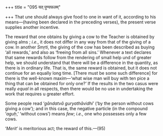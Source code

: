 +++
title = "095 यत् पुण्यफलम्"

+++
That une should always give food to one in want of it, according to his
means—(having been declared in the preceding verses), the present verse
supplies another incentive.

The reward that one obtains by giving a cow to the Teacher is obtained
by giving alms ; *i.e*., it does not differ in any way from that of the
giving of a cow. In another *Smṛti*, the giving of the cow has been
described as buying ‘all rewards,’ and also as ‘freeing from all sins.’
Whenever a text declares that same rewards follow from the rendering of
small help und of greater help, we should understand that there will be
a difference in the quantity, as there is in ordinary life. That is, the
same reward is obtained, but it does not continue for an equally long
time. \[There must be some such difference\] for there is the well-known
maxim—‘what wise man will buy with ten pice a thing that can be obtained
for only one?’ If the results in the two casus were really *equal* in
all respects, then there would be no use in undertaking the work that
requires u greater effort.

Some people read ‘*gāndatvā guryathāvidhi*’ (‘by the person without cows
giving a cow’); and in this case, the negative particle (in the compound
‘*aguḥ*,’ ‘without cows’) means *few*; *i.e*., one who possesses only a
few cows.

‘*Merit*’ is meritorious act; the reward of this.—(95)


